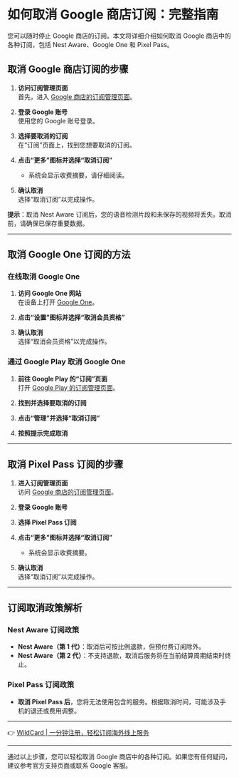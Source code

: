 # 如何取消 Google 商店订阅：完整指南

您可以随时停止 Google 商店的订阅。本文将详细介绍如何取消 Google 商店中的各种订阅，包括 Nest Aware、Google One 和 Pixel Pass。

## 取消 Google 商店订阅的步骤

1. **访问订阅管理页面**  
   首先，进入 [Google 商店的订阅管理页面](https://store.google.com/subscriptions)。
   
2. **登录 Google 账号**  
   使用您的 Google 账号登录。

3. **选择要取消的订阅**  
   在“订阅”页面上，找到您想要取消的订阅。

4. **点击“更多”图标并选择“取消订阅”**
   - 系统会显示收费摘要，请仔细阅读。
   
5. **确认取消**  
   选择“取消订阅”以完成操作。

**提示**：取消 Nest Aware 订阅后，您的语音检测片段和未保存的视频将丢失。取消前，请确保已保存重要数据。

---

## 取消 Google One 订阅的方法

### 在线取消 Google One
1. **访问 Google One 网站**  
   在设备上打开 [Google One](https://one.google.com/)。

2. **点击“设置”图标并选择“取消会员资格”**

3. **确认取消**  
   选择“取消会员资格”以完成操作。

### 通过 Google Play 取消 Google One
1. **前往 Google Play 的“订阅”页面**  
   打开 [Google Play 的订阅管理页面](https://play.google.com/store/account/subscriptions)。

2. **找到并选择要取消的订阅**

3. **点击“管理”并选择“取消订阅”**

4. **按照提示完成取消**

---

## 取消 Pixel Pass 订阅的步骤

1. **进入订阅管理页面**  
   访问 [Google 商店的订阅管理页面](https://store.google.com/subscriptions)。

2. **登录 Google 账号**

3. **选择 Pixel Pass 订阅**

4. **点击“更多”图标并选择“取消订阅”**
   - 系统会显示收费摘要。

5. **确认取消**  
   选择“取消订阅”以完成操作。

---

## 订阅取消政策解析

### Nest Aware 订阅政策
- **Nest Aware（第 1 代）**：取消后可按比例退款，但预付费订阅除外。
- **Nest Aware（第 2 代）**：不支持退款，取消后服务将在当前结算周期结束时终止。

### Pixel Pass 订阅政策
- **取消 Pixel Pass 后**，您将无法使用包含的服务。根据取消时间，可能涉及手机的退还或费用调整。

---

👉 [WildCard | 一分钟注册，轻松订阅海外线上服务](https://bbtdd.com/WildCard)

---

通过以上步骤，您可以轻松取消 Google 商店中的各种订阅。如果您有任何疑问，建议参考官方支持页面或联系 Google 客服。